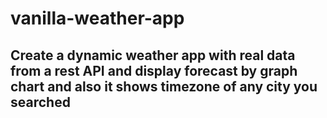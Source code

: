 # vanilla-weather-app

## Create a dynamic weather app with real data from a rest API and display forecast by graph chart and also it shows timezone of any city you searched
 
